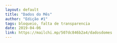 ```yaml
---
layout: default
title: "Dados do Mês"
author: "Edição #1"
tags: bloqueio, falta de transparencia
date: 2019-04-06
link: https://mailchi.mp/507dc846b2a4/dadosdomes
---
```

